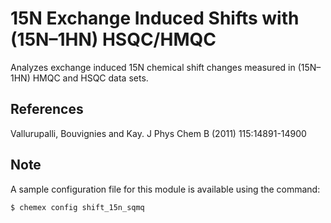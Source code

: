 # 15N Exchange Induced Shifts with (15N–1HN) HSQC/HMQC

Analyzes exchange induced 15N chemical shift changes measured in
(15N–1HN) HMQC and HSQC data sets.

## References

Vallurupalli, Bouvignies and Kay. J Phys Chem B (2011) 115:14891-14900

## Note

A sample configuration file for this module is available using the command:

    $ chemex config shift_15n_sqmq
